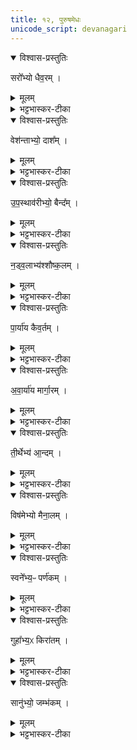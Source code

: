 ```yaml
---
title: १२, पुरुषमेधः
unicode_script: devanagari
---
```


<details open><summary>विश्वास-प्रस्तुतिः</summary>

सरो᳚भ्यो धैव॒रम् ।
</details>

<details><summary>मूलम्</summary>

सरो᳚भ्यो धैव॒रम् ।
</details>

<details><summary>भट्टभास्कर-टीका</summary>

1सरोभ्यो धैवरं उभयतो जलं बध्वा तितउना मत्स्यग्राहिणम् ।
</details>

<details open><summary>विश्वास-प्रस्तुतिः</summary>

वेश॑न्ताभ्यो॒ दाश᳚म् ।
</details>

<details><summary>मूलम्</summary>

वेश॑न्ताभ्यो॒ दाश᳚म् ।
</details>

<details><summary>भट्टभास्कर-टीका</summary>

वेशन्ताभ्यः अत्यल्पाद्भ्यः दाशं बळिशेन मत्स्यग्राहिणम् । नावाऽन्तः प्रविश्य मत्स्यग्राहिणमेके ।
</details>

<details open><summary>विश्वास-प्रस्तुतिः</summary>

उ॒प॒स्थाव॑रीभ्यो॒ बैन्द᳚म् ।
</details>

<details><summary>मूलम्</summary>

उ॒प॒स्थाव॑रीभ्यो॒ बैन्द᳚म् ।
</details>

<details><summary>भट्टभास्कर-टीका</summary>

उपस्थावरीभ्यः तरुतीरादिपार्श्वोपस्थावरीभ्योऽद्भ्यः बैन्दं बिन्दं जालं तेन जीवतीति छान्दसोऽञ् । उडुबबिदले तरन् यो मत्स्यं गृह्णातीत्यन्ये ।
</details>

<details open><summary>विश्वास-प्रस्तुतिः</summary>

न॒ड्व॒लाभ्य॑श्शौष्क॒लम् ।
</details>

<details><summary>मूलम्</summary>

न॒ड्व॒लाभ्य॑श्शौष्क॒लम् ।
</details>

<details><summary>भट्टभास्कर-टीका</summary>

नड्वलाभ्यः नळसंयुतजलस्थिताभ्योऽद्भ्यः शौष्कलं बळिशजीवनं, महामत्स्यानुत्थाप्य ग्रहीतारमेके ।
</details>

<details open><summary>विश्वास-प्रस्तुतिः</summary>

पा॒र्या॑य कैव॒र्तम् ।
</details>

<details><summary>मूलम्</summary>

पा॒र्या॑य कैव॒र्तम् ।
</details>

<details><summary>भट्टभास्कर-टीका</summary>

पार्याय परतीरप्रभवाय जलाय कैवर्तं कूले मत्स्यानां पुञ्जीकृत्य हन्तारम् ।
</details>

<details open><summary>विश्वास-प्रस्तुतिः</summary>

अ॒वा॒र्या॑य मार्गा॒रम् ।
</details>

<details><summary>मूलम्</summary>

अ॒वा॒र्या॑य मार्गा॒रम् ।
</details>

<details><summary>भट्टभास्कर-टीका</summary>

अवार्याय अपरतीरप्रभवाय मार्गारं अन्तर्जले हस्ताभ्यां मत्स्यमार्गणशीलम् ।
</details>

<details open><summary>विश्वास-प्रस्तुतिः</summary>

ती॒र्थेभ्य॑ आ॒न्दम् ।
</details>

<details><summary>मूलम्</summary>

ती॒र्थेभ्य॑ आ॒न्दम् ।
</details>

<details><summary>भट्टभास्कर-टीका</summary>

तीर्थेभ्यः अवतारेभ्यः आन्दं तीर्थे सामिषयन्त्रबन्धनेन मत्स्यग्राहिणम् । सेतुबन्धनेनेत्येके । अदि बन्धने, अन्देन जीवतीति आन्दः ।
</details>

<details open><summary>विश्वास-प्रस्तुतिः</summary>

विष॑मेभ्यो मैना॒लम् ।
</details>

<details><summary>मूलम्</summary>

विष॑मेभ्यो मैना॒लम् ।
</details>

<details><summary>भट्टभास्कर-टीका</summary>

विषमेभ्यः अतीर्थभूतेभ्यः जलपर्यन्तेभ्यः मैनालं जालजीविनम् । महानद्यां यन्त्रजीविनमेके ।
</details>

<details open><summary>विश्वास-प्रस्तुतिः</summary>

स्वने᳚भ्य॒ᳶ पर्ण॑कम् ।
</details>

<details><summary>मूलम्</summary>

स्वने᳚भ्य॒ᳶ पर्ण॑कम् ।
</details>

<details><summary>भट्टभास्कर-टीका</summary>

स्वनेभ्यः सशब्दाभ्योऽद्भ्यः पर्णकं सविषं पर्णं जलस्योपरि स्थापयित्वा मत्स्यग्राहिणम् । स हि हस्तताडनसमुद्भूतशब्दसन्त्रासोत्थितान् गृह्णाति ।
</details>

<details open><summary>विश्वास-प्रस्तुतिः</summary>

गुहा᳚भ्य॒ᳵ किरा॑तम् ।
</details>

<details><summary>मूलम्</summary>

गुहा᳚भ्य॒ᳵ किरा॑तम् ।
</details>

<details><summary>भट्टभास्कर-टीका</summary>

गुहाभ्यः गह्वरेभ्यः किरातं पर्वतगुहावासिनम् ।
</details>

<details open><summary>विश्वास-प्रस्तुतिः</summary>

सानु॑भ्यो॒ जम्भ॑कम् ।
</details>

<details><summary>मूलम्</summary>

सानु॑भ्यो॒ जम्भ॑कम् ।
</details>

<details><summary>भट्टभास्कर-टीका</summary>

सानुभ्यः पर्वतशिखरेभ्यः जम्भकं सानुचरम् । गात्राणां जृम्भयितारमेके । पर्वतेभ्यः किंपूरुषं गायकं पर्वतवासिनम् ॥  


इति तृतीये चतुर्थे द्वादशोऽनुवाकः ॥  

</details>

